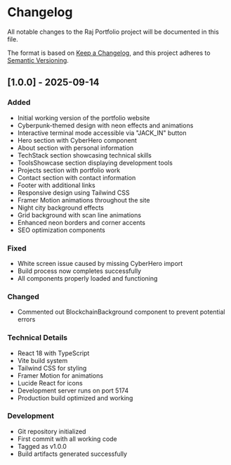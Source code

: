# Changelog

All notable changes to the Raj Portfolio project will be documented in this file.

The format is based on [Keep a Changelog](https://keepachangelog.com/en/1.0.0/),
and this project adheres to [Semantic Versioning](https://semver.org/spec/v2.0.0.html).

## [1.0.0] - 2025-09-14

### Added
- Initial working version of the portfolio website
- Cyberpunk-themed design with neon effects and animations
- Interactive terminal mode accessible via "JACK_IN" button
- Hero section with CyberHero component
- About section with personal information
- TechStack section showcasing technical skills
- ToolsShowcase section displaying development tools
- Projects section with portfolio work
- Contact section with contact information
- Footer with additional links
- Responsive design using Tailwind CSS
- Framer Motion animations throughout the site
- Night city background effects
- Grid background with scan line animations
- Enhanced neon borders and corner accents
- SEO optimization components

### Fixed
- White screen issue caused by missing CyberHero import
- Build process now completes successfully
- All components properly loaded and functioning

### Changed
- Commented out BlockchainBackground component to prevent potential errors

### Technical Details
- React 18 with TypeScript
- Vite build system
- Tailwind CSS for styling
- Framer Motion for animations
- Lucide React for icons
- Development server runs on port 5174
- Production build optimized and working

### Development
- Git repository initialized
- First commit with all working code
- Tagged as v1.0.0
- Build artifacts generated successfully